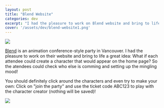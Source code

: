 ```yaml
---
layout: post
title: "Blend Website"
categories: dev
excerpt: "I had the pleasure to work on Blend website and bring to life a great idea: What if each attendee could create a character that would appear on the home page? So the atendees could check who else is comming and setting up the mingling mood!"
cover: '/assets/dev/blend-website1.png'
---
```


![]({{page.basepath}}assets/dev/blend-website1.png)

[Blend](http://blendfest.ca/) is an animation conference-style party in Vancouver. I had the pleasure to work on their website and bring to life a great idea: What if each attendee could create a character that would appear on the home page? So the atendees could check who else is comming and setting up the mingling mood!

You should definitely click around the characters and even try to make your own: Click on "join the party" and use the ticket code ABC123 to play with the character creator (nothing will be saved)!

![]({{page.basepath}}assets/dev/blend-website2.png)
